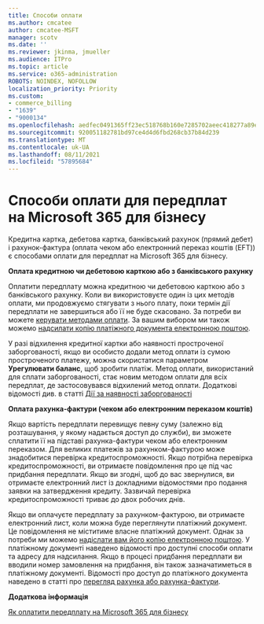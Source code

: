 ```yaml
---
title: Способи оплати
ms.author: cmcatee
author: cmcatee-MSFT
manager: scotv
ms.date: ''
ms.reviewer: jkinma, jmueller
ms.audience: ITPro
ms.topic: article
ms.service: o365-administration
ROBOTS: NOINDEX, NOFOLLOW
localization_priority: Priority
ms.custom:
- commerce_billing
- "1639"
- "9000134"
ms.openlocfilehash: aedfec0491365ff23ec518768b160e7285702aeec418277a89e8079fb2ac6896
ms.sourcegitcommit: 920051182781bd97ce4d4d6fbd268cb37b84d239
ms.translationtype: MT
ms.contentlocale: uk-UA
ms.lasthandoff: 08/11/2021
ms.locfileid: "57895684"
---
```

# <a name="payment-options-for-microsoft-365-for-business-subscriptions"></a>Способи оплати для передплат на Microsoft 365 для бізнесу
  
Кредитна картка, дебетова картка, банківський рахунок (прямий дебет) і рахунок-фактура (оплата чеком або електронний переказ коштів (EFT)) є способами оплати для передплат на Microsoft 365 для бізнесу.
  
**Оплата кредитною чи дебетовою карткою або з банківського рахунку**
  
Оплатити передплату можна кредитною чи дебетовою карткою або з банківського рахунку. Коли ви використовуєте один із цих методів оплати, ми продовжуємо стягувати з нього плату, поки термін дії передплати не завершиться або її не буде скасовано. За потреби ви можете [керувати методами оплати](https://docs.microsoft.com/microsoft-365/commerce/billing-and-payments/manage-payment-methods). За вашим вибором ми також можемо [надсилати копію платіжного документа електронною поштою](https://docs.microsoft.com/microsoft-365/commerce/billing-and-payments/view-your-bill-or-invoice#receive-a-copy-of-your-billing-statement-in-email).

У разі відхилення кредитної картки або наявності простроченої заборгованості, якщо ви особисто додали метод оплати із сумою простроченого платежу, можна скористатися параметром **Урегулювати баланс**, щоб зробити платіж. Метод оплати, використаний для сплати заборгованості, стає новим методом оплати для всіх передплат, де застосовувався відхилений метод оплати. Додаткові відомості див. в статті [Дії за наявності заборгованості](https://docs.microsoft.com/microsoft-365/commerce/billing-and-payments/pay-for-your-subscription#what-if-i-have-an-outstanding-balance)

**Оплата рахунка-фактури (чеком або електронним переказом коштів)**
  
Якщо вартість передплати перевищує певну суму (залежно від розташування, у якому надається доступ до служби), ви зможете сплатити її на підставі рахунка-фактури чеком або електронним переказом. Для великих платежів за рахунком-фактурою може знадобитися перевірка кредитоспроможності. Якщо потрібна перевірка кредитоспроможності, ви отримаєте повідомлення про це під час придбання передплати. Якщо ви згодні, щоб до вас звернулися, ви отримаєте електронний лист із докладними відомостями про подання заявки на затвердження кредиту. Зазвичай перевірка кредитоспроможності триває до двох робочих днів.

Якщо ви оплачуєте передплату за рахунком-фактурою, ви отримаєте електронний лист, коли можна буде переглянути платіжний документ. Це повідомлення не міститиме власне платіжний документ. Однак за потреби ми можемо [надіслати вам його копію електронною поштою](https://docs.microsoft.com/microsoft-365/commerce/billing-and-payments/view-your-bill-or-invoice#receive-a-copy-of-your-billing-statement-in-email). У платіжному документі наведено відомості про доступні способи оплати та адресу для надсилання. Якщо в процесі придбання передплати ви вводили номер замовлення на придбання, він також зазначатиметься в платіжному документі. Відомості про доступ до платіжного документа наведено в статті про [перегляд рахунка або рахунка-фактури](https://docs.microsoft.com/microsoft-365/commerce/billing-and-payments/view-your-bill-or-invoice).
  
**Додаткова інформація**
  
[Як оплатити передплату на Microsoft 365 для бізнесу](https://docs.microsoft.com/microsoft-365/commerce/billing-and-payments/pay-for-your-subscription)